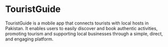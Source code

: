 # TouristGuide
TouristGuide is a mobile app that connects tourists with local hosts in Pakistan. It enables users to easily discover and book authentic activities, promoting tourism and supporting local businesses through a simple, direct, and engaging platform.
